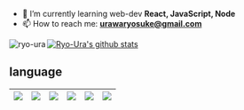<!-- <h1 align="center">Hi 👋, I'm Ryosuke Urawa</h1> -->
<!-- <h3 align="center">An University student desiring to work as an engineer</h3> -->

- 🌱 I’m currently learning web-dev **React, JavaScript, Node**
- 📫 How to reach me: **urawaryosuke@gmail.com**

<p><img align="left" src="https://github-readme-stats.vercel.app/api/top-langs?username=ryo-ura&show_icons=true&locale=en&layout=compact" alt="ryo-ura" /></p>

[![Ryo-Ura's github stats](https://github-readme-stats.vercel.app/api?username=Ryo-Ura&count_private=true&show_icons=true&theme=tokyonight)](https://github.com/Ryo-Ura/)

<!-- <p>&nbsp;<img align="center" src="https://github-readme-stats.vercel.app/api?username=ryo-ura&show_icons=true&locale=en" alt="ryo-ura" /></p> -->


## language
<img src="https://img.shields.io/badge/-C++-1572B6.svg?logo=c%2B%2B&style=plastic">|<img src="https://img.shields.io/badge/-JavaScript-3399FF.svg?logo=javascript&style=plastic">|<img src="https://img.shields.io/badge/-TypeScript-eedcb3.svg?logo=TypeScript&style=plastic">|<img src="https://img.shields.io/badge/-Rust-E34F26.svg?logo=rust&style=plastic">|<img src="https://img.shields.io/badge/-Go-40E0D0.svg?logo=Go&style=plastic">|<img src="https://img.shields.io/badge/-Python-FFFF00.svg?logo=Python&style=plastic">
:--:|:--:|:--:|:--:|:--:|:--:|

<!-- <img src="https://img.shields.io/badge/-C++-1572B6.svg?logo=c%2B%2B&style=plastic">|
<img src="https://img.shields.io/badge/-JavaScript-3399FF.svg?logo=javascript&style=plastic">|
<img src="https://img.dart.io/badge/-Dart-0175C2.svg?logo=dart&style=plastic">|
<img src="https://img.shields.io/badge/-Java-007396.svg?logo=java&style=plastic">|
<img src="https://img.shields.io/badge/-Python-FFFF00.svg?logo=python&style=plastic">
:--:|:--:|:--:|:--:|:--:| -->

